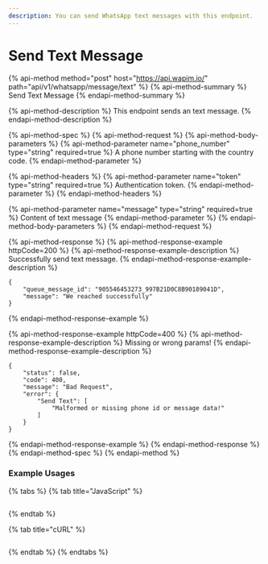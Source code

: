 ```yaml
---
description: You can send WhatsApp text messages with this endpoint.
---
```


# Send Text Message

{% api-method method="post" host="https://api.wapim.io/" path="api/v1/whatsapp/message/text" %}
{% api-method-summary %}
Send Text Message
{% endapi-method-summary %}

{% api-method-description %}
This endpoint sends an text message.
{% endapi-method-description %}

{% api-method-spec %}
{% api-method-request %}
{% api-method-body-parameters %}
{% api-method-parameter name="phone\_number" type="string" required=true %}
A phone number starting with the country code.
{% endapi-method-parameter %}

{% api-method-headers %}
{% api-method-parameter name="token" type="string" required=true %}
Authentication token.
{% endapi-method-parameter %}
{% endapi-method-headers %}


{% api-method-parameter name="message" type="string" required=true %}
Content of text message
{% endapi-method-parameter %}
{% endapi-method-body-parameters %}
{% endapi-method-request %}

{% api-method-response %}
{% api-method-response-example httpCode=200 %}
{% api-method-response-example-description %}
Successfully send text message.
{% endapi-method-response-example-description %}

```text
{
    "queue_message_id": "905546453273_997B21D0C8B90189041D",
    "message": "We reached successfully"
}
```
{% endapi-method-response-example %}

{% api-method-response-example httpCode=400 %}
{% api-method-response-example-description %}
Missing or wrong params!
{% endapi-method-response-example-description %}

```text
{
    "status": false,
    "code": 400,
    "message": "Bad Request",
    "error": {
        "Send Text": [
            "Malformed or missing phone id or message data!"
        ]
    }
}
```
{% endapi-method-response-example %}
{% endapi-method-response %}
{% endapi-method-spec %}
{% endapi-method %}

### Example Usages

{% tabs %}
{% tab title="JavaScript" %}
```javascript

```
{% endtab %}

{% tab title="cURL" %}
```bash

```
{% endtab %}
{% endtabs %}

